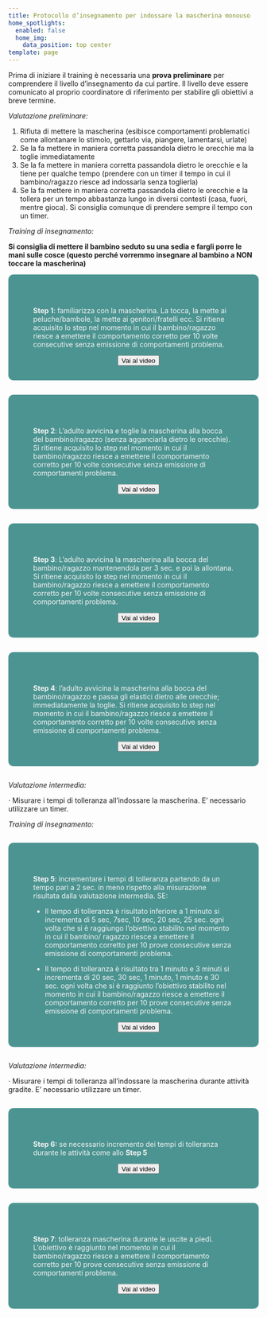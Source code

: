 ```yaml
---
title: Protocollo d’insegnamento per indossare la mascherina monouso
home_spotlights:
  enabled: false
  home_img:
    data_position: top center
template: page
---
```

Prima di iniziare il training è necessaria una **prova preliminare** per comprendere il livello d’insegnamento da cui partire. Il livello deve essere comunicato al proprio coordinatore di riferimento per stabilire gli obiettivi a breve termine.

*Valutazione preliminare:*

1. Rifiuta di mettere la mascherina (esibisce comportamenti problematici come allontanare lo stimolo, gettarlo via, piangere, lamentarsi, urlate)
2. Se la fa mettere in maniera corretta passandola dietro le orecchie ma la toglie immediatamente
3. Se la fa mettere in maniera corretta passandola dietro le orecchie e la tiene per qualche tempo (prendere con un timer il tempo in cui il bambino/ragazzo riesce ad indossarla senza toglierla)
4. Se la fa mettere in maniera corretta passandola dietro le orecchie e la tollera per un tempo abbastanza lungo in diversi contesti (casa, fuori, mentre gioca). Si consiglia comunque di prendere sempre il tempo con un timer.

*Training di insegnamento:*

**Si consiglia di mettere il bambino seduto su una sedia e fargli porre le mani sulle cosce (questo perché vorremmo insegnare al bambino a NON toccare la mascherina)**

<div style="background-color:#4c9491;color:whitesmoke;padding:50px;border-radius:10px;">

**Step 1**: familiarizza con la mascherina. La tocca, la mette ai peluche/bambole, la mette ai genitori/fratelli ecc. Si ritiene acquisito lo step nel momento in cui il bambino/ragazzo riesce a emettere il comportamento corretto per 10 volte consecutive senza emissione di comportamenti problema. 

<style>
.container {
  height: 0px;
  position: relative;
  border: 0px solid green;
}

.center {
  margin: 0;
  position: absolute;
  top: 50%;
  left: 50%;
  -ms-transform: translate(-50%, -50%);
  transform: translate(-50%, -50%);
}
</style>

<div class="container">
  <div class="center">
    <button>Vai al video</button>
  </div>
</div>

</div>


<hr style="width:0%">

<div style="background-color:#4c9491;color:whitesmoke;padding:50px;border-radius:10px;">

**Step 2**: L’adulto avvicina e toglie la mascherina alla bocca del bambino/ragazzo (senza agganciarla dietro le orecchie). Si ritiene acquisito lo step nel momento in cui il bambino/ragazzo riesce a emettere il comportamento corretto per 10 volte consecutive senza emissione di comportamenti problema.
<style>
.container {
  height: 0px;
  position: relative;
  border: 0px solid green;
}

.center {
  margin: 10;
  position: absolute;
  top: 50%;
  left: 50%;
  -ms-transform: translate(-50%, -50%);
  transform: translate(-50%, -50%);
}
</style>

<div class="container">
  <div class="center">
    <button>Vai al video</button>
  </div>
</div>
</div>

<hr style="width:0%">

<div style="background-color:#4c9491;color:whitesmoke;padding:50px;border-radius:10px;">

**Step 3**: L’adulto avvicina la mascherina alla bocca del bambino/ragazzo mantenendola per 3 sec. e poi la allontana. Si ritiene acquisito lo step nel momento in cui il bambino/ragazzo riesce a emettere il comportamento corretto per 10 volte consecutive senza emissione di comportamenti problema.
<style>
.container {
  height: 0px;
  position: relative;
  border: 0px solid green;
}

.center {
  margin: 10;
  position: absolute;
  top: 50%;
  left: 50%;
  -ms-transform: translate(-50%, -50%);
  transform: translate(-50%, -50%);
}
</style>

<div class="container">
  <div class="center">
    <button>Vai al video</button>
  </div>
</div>
</div>

<hr style="width:0%">

<div style="background-color:#4c9491;color:whitesmoke;padding:50px;border-radius:10px;"> 

**Step 4**: l’adulto avvicina la mascherina alla bocca del bambino/ragazzo e passa gli elastici dietro alle orecchie; immediatamente la toglie. Si ritiene acquisito lo step nel momento in cui il bambino/ragazzo riesce a emettere il comportamento corretto per 10 volte consecutive senza emissione di comportamenti problema.
<style>
.container {
  height: 0px;
  position: relative;
  border: 0px solid green;
}

.center {
  margin: 10;
  position: absolute;
  top: 50%;
  left: 50%;
  -ms-transform: translate(-50%, -50%);
  transform: translate(-50%, -50%);
}
</style>

<div class="container">
  <div class="center">
    <button>Vai al video</button>
  </div>
</div>
</div>

<hr style="width:0%">

*Valutazione intermedia:*

·    Misurare i tempi di tolleranza all’indossare la mascherina. E’ necessario utilizzare un timer.

*Training di insegnamento:*

<hr style="width:0%">

<div style="background-color:#4c9491;color:whitesmoke;padding:50px;border-radius:10px;">

**Step 5**: incrementare i tempi di tolleranza partendo da un tempo pari a 2 sec. in meno rispetto alla misurazione risultata dalla valutazione intermedia. SE:

-   Il tempo di tolleranza è risultato inferiore a 1 minuto si incrementa di 5 sec, 7sec, 10 sec, 20 sec, 25 sec. ogni volta che si è raggiungo l’obiettivo stabilito nel momento in cui il bambino/ ragazzo riesce a emettere il comportamento corretto per 10 prove consecutive senza emissione di comportamenti problema.

-   Il tempo di tolleranza è risultato tra 1 minuto e 3 minuti si incrementa di 20 sec, 30 sec, 1 minuto, 1 minuto e 30 sec. ogni volta che si è raggiunto l’obiettivo stabilito nel momento in cui il bambino/ragazzo riesce a emettere il comportamento corretto per 10 prove consecutive senza emissione di comportamenti problema.
<style>
.container {
  height: 0px;
  position: relative;
  border: 0px solid green;
}

.center {
  margin: 10;
  position: absolute;
  top: 50%;
  left: 50%;
  -ms-transform: translate(-50%, -50%);
  transform: translate(-50%, -50%);
}
</style>

<div class="container">
  <div class="center">
    <button>Vai al video</button>
  </div>
</div>
</div>

<hr style="width:0%">

*Valutazione intermedia:*

·    Misurare i tempi di tolleranza all’indossare la mascherina durante attività gradite. E’ necessario utilizzare un timer.

<hr style="width:0%">

<div style="background-color:#4c9491;color:whitesmoke;padding:50px;border-radius:10px;">

**Step 6:** se necessario incremento dei tempi di tolleranza durante le attività come allo **Step 5**
<style>
.container {
  height: 0px;
  position: relative;
  border: 0px solid green;
}

.center {
  margin: 10;
  position: absolute;
  top: 50%;
  left: 50%;
  -ms-transform: translate(-50%, -50%);
  transform: translate(-50%, -50%);
}
</style>

<div class="container">
  <div class="center">
    <button>Vai al video</button>
  </div>
</div>
</div>

<hr style="width:0%">

<div style="background-color:#4c9491;color:whitesmoke;padding:50px;border-radius:10px;">

**Step 7**: tolleranza mascherina durante le uscite a piedi. L’obiettivo è raggiunto nel momento in cui il bambino/ragazzo riesce a emettere il comportamento corretto per 10 prove consecutive senza emissione di comportamenti problema.
<style>
.container {
  height: 0px;
  position: relative;
  border: 0px solid green;
}

.center {
  margin: 10;
  position: absolute;
  top: 50%;
  left: 50%;
  -ms-transform: translate(-50%, -50%);
  transform: translate(-50%, -50%);
}
</style>

<div class="container">
  <div class="center">
    <button>Vai al video</button>
  </div>
</div>
</div>